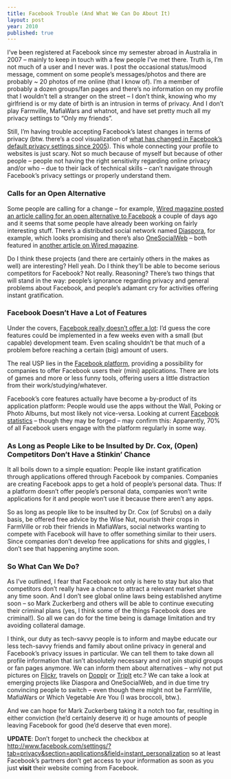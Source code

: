 ```yaml
---
title: Facebook Trouble (And What We Can Do About It)
layout: post
year: 2010
published: true
---
```


I’ve been registered at Facebook since my semester abroad in Australia
in 2007 – mainly to keep in touch with a few people I’ve met there.
Truth is, I’m not much of a user and I never was. I post the occasional
status/mood message, comment on some people’s messages/photos and there
are probably \~ 20 photos of me online (that I know of). I’m a member of
probably a dozen groups/fan pages and there’s no information on my
profile that I wouldn’t tell a stranger on the street – I don’t think,
knowing who my girlfriend is or my date of birth is an intrusion in
terms of privacy. And I don’t play Farmville, MafiaWars and whatnot, and
have set pretty much all my privacy settings to “Only my friends”.

Still, I’m having trouble accepting Facebook’s latest changes in terms
of privacy (btw. there’s a cool visualization of [what has changed in
Facebook’s default privacy settings since
2005](http://mattmckeon.com/facebook-privacy/)). This whole connecting
your profile to websites is just scary. Not so much because of myself
but because of other people – people not having the right sensitivity
regarding online privacy and/or who – due to their lack of technical
skills – can’t navigate through Facebook’s privacy settings or properly
understand them.

### Calls for an Open Alternative

Some people are calling for a change – for example, [Wired magazine
posted an article calling for an open alternative to
Facebook](http://www.wired.com/epicenter/2010/05/facebook-rogue/) a
couple of days ago and it seems that some people have already been
working on fairly interesting stuff. There’s a distributed social
network named [Diaspora](http://www.joindiaspora.com), for example,
which looks promising and there’s also
[OneSocialWeb](http://onesocialweb.org/) – both featured in [another
article on Wired
magazine](http://www.wired.com/epicenter/2010/05/facebook-open-alternative/).

Do I think these projects (and there are certainly others in the makes
as well) are interesting? Hell yeah. Do I think they’ll be able to
become serious competitors for Facebook? Not really. Reasoning? There’s
two things that will stand in the way: people’s ignorance regarding
privacy and general problems about Facebook, and people’s adamant cry
for activities offering instant gratification.

### Facebook Doesn’t Have a Lot of Features

Under the covers, [Facebook really doesn’t offer a
lot](http://en.wikipedia.org/wiki/Facebook_features): I’d guess the core
features could be implemented in a few weeks even with a small (but
capable) development team. Even scaling shouldn’t be that much of a
problem before reaching a certain (big) amount of users.

The real USP lies in the [Facebook
platform](http://en.wikipedia.org/wiki/Facebook_Platform), providing a
possibility for companies to offer Facebook users their (mini)
applications. There are lots of games and more or less funny tools,
offering users a little distraction from their work/studying/whatever.

Facebook’s core features actually have become a by-product of its
application platform: People would use the apps without the Wall, Poking
or Photo Albums, but most likely not vice-versa. Looking at current
[Facebook statistics](http://www.facebook.com/press/info.php?statistics)
– though they may be forged – may confirm this: Apparently, 70% of all
Facebook users engage with the platform regularly in some way.

### As Long as People Like to be Insulted by Dr. Cox, (Open) Competitors Don’t Have a Stinkin’ Chance

It all boils down to a simple equation: People like instant
gratification through applications offered through Facebook by
companies. Companies are creating Facebook apps to get a hold of
people’s personal data. Thus: If a platform doesn’t offer people’s
personal data, companies won’t write applications for it and people
won’t use it because there aren’t any apps.

So as long as people like to be insulted by Dr. Cox (of Scrubs) on a
daily basis, be offered free advice by the Wise Nut, nourish their crops
in FarmVille or rob their friends in MafiaWars, social networks wanting
to compete with Facebook will have to offer something similar to their
users. Since companies don’t develop free applications for shits and
giggles, I don’t see that happening anytime soon.

### So What Can We Do?

As I’ve outlined, I fear that Facebook not only is here to stay but also
that competitors don’t really have a chance to attract a relevant market
share any time soon. And I don’t see global online laws being
established anytime soon – so Mark Zuckerberg and others will be able to
continue executing their criminal plans (yes, I think some of the things
Facebook does are criminal!). So all we can do for the time being is
damage limitation and try avoiding collateral damage.

I think, our duty as tech-savvy people is to inform and maybe educate
our less tech-savvy friends and family about online privacy in general
and Facebook’s privacy issues in particular. We can tell them to take
down all profile information that isn’t absolutely necessary and not
join stupid groups or fan pages anymore. We can inform them about
alternatives – why not put pictures on [Flickr](http://flickr.com),
travels on [Dopplr](http://dopplr.com) or [TripIt](http://tripit.com)
etc.? We can take a look at emerging projects like Diaspora and
OneSocialWeb, and in due time try convincing people to switch – even
though there might not be FarmVille, MafiaWars or Which Vegetable Are
You (I was broccoli, btw.).

And we can hope for Mark Zuckerberg taking it a notch too far, resulting
in either conviction (he’d certainly deserve it) or huge amounts of
people leaving Facebook for good (he’d deserve that even more).

**UPDATE**: Don’t forget to uncheck the checkbox at
http://www.facebook.com/settings/?tab=privacy&section=applications&field=instant_personalization
so at least Facebook’s partners don’t get access to your information as
soon as you just **visit** their website coming from Facebook.

